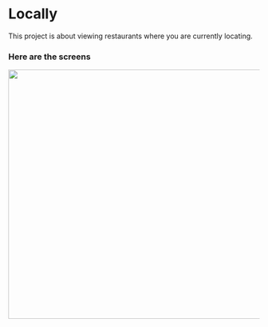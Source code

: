 # Locally

This project is about viewing restaurants where you are currently locating.

<h3>Here are the screens</h3>
<img src="" width="600" height= "500" align= "left"/>&nbsp; 


